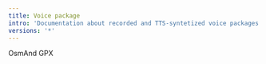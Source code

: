 ```yaml
---
title: Voice package
intro: 'Documentation about recorded and TTS-syntetized voice packages used to speak navigation instructions'
versions: '*'
---
```


OsmAnd GPX